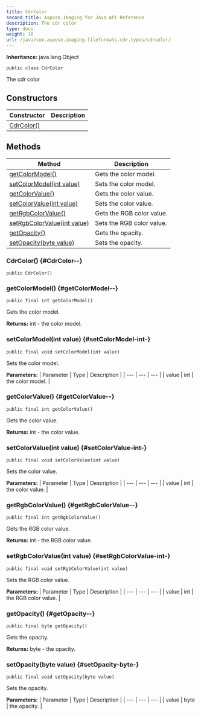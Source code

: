 ```yaml
---
title: CdrColor
second_title: Aspose.Imaging for Java API Reference
description: The cdr color
type: docs
weight: 10
url: /java/com.aspose.imaging.fileformats.cdr.types/cdrcolor/
---
```

**Inheritance:**
java.lang.Object
```
public class CdrColor
```

The cdr color
## Constructors

| Constructor | Description |
| --- | --- |
| [CdrColor()](#CdrColor--) |  |
## Methods

| Method | Description |
| --- | --- |
| [getColorModel()](#getColorModel--) | Gets the color model. |
| [setColorModel(int value)](#setColorModel-int-) | Sets the color model. |
| [getColorValue()](#getColorValue--) | Gets the color value. |
| [setColorValue(int value)](#setColorValue-int-) | Sets the color value. |
| [getRgbColorValue()](#getRgbColorValue--) | Gets the RGB color value. |
| [setRgbColorValue(int value)](#setRgbColorValue-int-) | Sets the RGB color value. |
| [getOpacity()](#getOpacity--) | Gets the opacity. |
| [setOpacity(byte value)](#setOpacity-byte-) | Sets the opacity. |
### CdrColor() {#CdrColor--}
```
public CdrColor()
```


### getColorModel() {#getColorModel--}
```
public final int getColorModel()
```


Gets the color model.

**Returns:**
int - the color model.
### setColorModel(int value) {#setColorModel-int-}
```
public final void setColorModel(int value)
```


Sets the color model.

**Parameters:**
| Parameter | Type | Description |
| --- | --- | --- |
| value | int | the color model. |

### getColorValue() {#getColorValue--}
```
public final int getColorValue()
```


Gets the color value.

**Returns:**
int - the color value.
### setColorValue(int value) {#setColorValue-int-}
```
public final void setColorValue(int value)
```


Sets the color value.

**Parameters:**
| Parameter | Type | Description |
| --- | --- | --- |
| value | int | the color value. |

### getRgbColorValue() {#getRgbColorValue--}
```
public final int getRgbColorValue()
```


Gets the RGB color value.

**Returns:**
int - the RGB color value.
### setRgbColorValue(int value) {#setRgbColorValue-int-}
```
public final void setRgbColorValue(int value)
```


Sets the RGB color value.

**Parameters:**
| Parameter | Type | Description |
| --- | --- | --- |
| value | int | the RGB color value. |

### getOpacity() {#getOpacity--}
```
public final byte getOpacity()
```


Gets the opacity.

**Returns:**
byte - the opacity.
### setOpacity(byte value) {#setOpacity-byte-}
```
public final void setOpacity(byte value)
```


Sets the opacity.

**Parameters:**
| Parameter | Type | Description |
| --- | --- | --- |
| value | byte | the opacity. |

